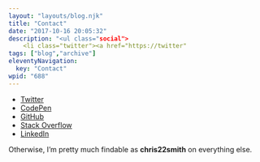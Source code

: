 ```yaml
---
layout: "layouts/blog.njk"
title: "Contact"
date: "2017-10-16 20:05:32"
description: "<ul class="social">
 	<li class="twitter"><a href="https://twitter"
tags: ["blog","archive"]
eleventyNavigation:
  key: "Contact"
wpid: "688"
---
```

<ul class="social">
 	<li class="twitter"><a href="https://twitter.com/chris22smith/">
<i class="fa fa-twitter"></i>
Twitter
</a></li>
 	<li class="codepen"><a href="https://codepen.io/chris22smith/">
<i class="fa fa-codepen"></i>
CodePen
</a></li>
 	<li class="github"><a href="https://github.com/chris22smith/">
<i class="fa fa-github-alt"></i>
GitHub
</a></li>
 	<li class="stackoverflow"><a href="http://stackoverflow.com/users/1466865/chris22smith">
<i class="fa fa-stack-overflow"></i>
Stack Overflow
</a></li>
 	<li class="linkedin"><a href="https://linkedin.com/profile/view?id=110164327">
<i class="fa fa-linkedin"></i>
LinkedIn
</a></li>
</ul>
Otherwise, I’m pretty much findable as <strong>chris22smith</strong> on everything else.